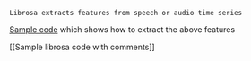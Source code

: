 	Librosa extracts features from speech or audio time series

[Sample code](https://github.com/drfuzzi/INF2009_SoundAnalytics/blob/main/Codes/audio_features.py) which shows how to extract the above features 

[[Sample librosa code with comments]]
